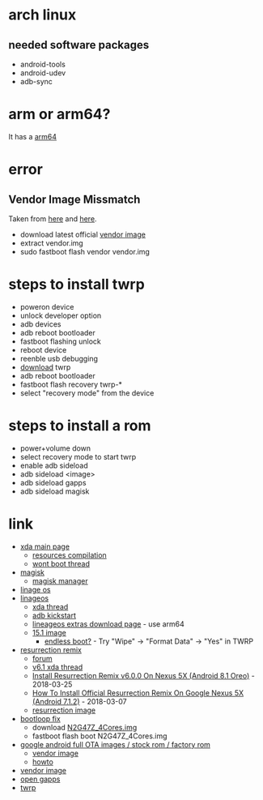 # arch linux

## needed software packages

* android-tools
* android-udev
* adb-sync

# arm or arm64?

It has a [arm64](https://duckduckgo.com/?q=does+nexus+5x+has+an+arm+or+arm64+processor&t=ffab&ia=qa)

# error

## Vendor Image Missmatch

Taken from [here](https://www.reddit.com/r/LineageOS/comments/5xwnb9/weird_vendor_image_mismatch_after_update/) and [here](http://www.gandalfk7.it/2018/07/15/nexus-5x-lineageos-15-1-vendor-image-mismatch-has-been-detected/).

* download latest official [vendor image](https://developers.google.com/android/drivers#bullhead)
* extract vendor.img
* sudo fastboot flash vendor vendor.img

# steps to install twrp

* poweron device
* unlock developer option
* adb devices
* adb reboot bootloader
* fastboot flashing unlock
* reboot device
* reenble usb debugging
* [download](https://twrp.me/lg/lgnexus5x.html) twrp
* adb reboot bootloader
* fastboot flash recovery twrp-\*
* select "recovery mode" from the device

# steps to install a rom

* power+volume down
* select recovery mode to start twrp
* enable adb sideload
* adb sideload \<image>
* adb sideload gapps
* adb sideload magisk

# link

* [xda main page](https://forum.xda-developers.com/nexus-5x)
    * [resources compilation](https://forum.xda-developers.com/nexus-5x/general/index-lg-nexus-5x-resources-compilation-t3208297)
    * [wont boot thread](https://www.reddit.com/r/LineageOS/comments/7aowoj/nexus_5x_wont_boot/)
* [magisk](https://forum.xda-developers.com/apps/magisk)
    * [magisk manager](https://magiskmanager.com/)
* [linage os](https://wiki.lineageos.org/devices/bullhead)
* [linageos](https://wiki.lineageos.org/devices/hammerhead/install)
    * [xda thread](https://forum.xda-developers.com/google-nexus-5/orig-development/rom-lineage-os-14-1-nexus-5-t3528849)
    * [adb kickstart](https://wiki.lineageos.org/adb_fastboot_guide.html#setting-up-adb)
    * [lineageos extras download page](https://download.lineageos.org/extras) - use arm64
    * [15.1 image](https://download.lineageos.org/bullhead)
        * [endless boot?](https://www.reddit.com/r/LineageOS/comments/7jf4sb/stuck_at_boot_animation_after_installing_lineage/) - Try "Wipe" -> "Format Data" -> "Yes" in TWRP
* [resurrection remix](http://www.resurrectionremix.com/)
    * [forum](http://forum.resurrectionremix.com/)
    * [v6.1 xda thread](https://forum.xda-developers.com/nexus-5x/development/resurrectionremix-v6-0-08-1-0r11-t3748115)
    * [Install Resurrection Remix v6.0.0 On Nexus 5X (Android 8.1 Oreo)](https://rootmygalaxy.net/install-resurrection-remix-v6-0-0-on-nexus-5x-android-8-1-oreo/) - 2018-03-25
    * [How To Install Official Resurrection Remix On Google Nexus 5X (Android 7.1.2)](https://www.getdroidtips.com/resurrection-remix-nexus-5x/) - 2018-03-07
    * [resurrection image](https://sourceforge.net/projects/resurrectionremix-oreo/files/bullhead/download)
* [bootloop fix](https://www.xda-developers.com/nexus-5x-bootloop-fix-boot-phone/)
    * download [N2G47Z_4Cores.img](https://www.dropbox.com/s/tm7qt98r6d7q2a6/N2G47Z_4Cores.img?dl=0)
    * fastboot flash boot N2G47Z_4Cores.img
* [google android full OTA images / stock rom / factory rom](https://developers.google.com/android/images#bullhead)
    * [vendor image](https://developers.google.com/android/images)
    * [howto](https://developers.google.com/android/images)
* [vendor image](https://androidfilehost.com/?w=files&flid=49360)
* [open gapps](http://opengapps.org/?arch64=arm&api=8.1)
* [twrp](https://dl.twrp.me/bullhead/)

